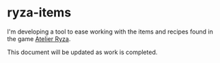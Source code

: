 # ryza-items

I'm developing a tool to ease working with the items and recipes found in the game [Atelier Ryza](https://store.steampowered.com/app/1121560/Atelier_Ryza_Ever_Darkness__the_Secret_Hideout/).

This document will be updated as work is completed.
